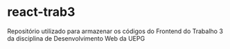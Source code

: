 # react-trab3
Repositório utilizado para armazenar os códigos do Frontend do Trabalho 3 da disciplina de Desenvolvimento Web da UEPG
